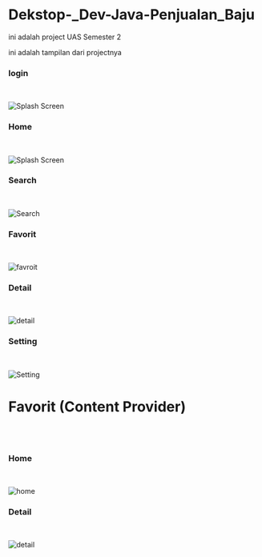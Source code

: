 # Dekstop-_Dev-Java-Penjualan_Baju

ini adalah project UAS Semester 2

ini adalah tampilan dari projectnya

### login
<p><br></p>
<img src="https://imgur.com/QQEAkmm" alt="Splash Screen" >


### Home
<p><br></p>
<img src="https://i.imgur.com/WTgoDgj.png" alt="Splash Screen" >

### Search
<p><br></p>
<img src="https://i.imgur.com/E0Rxaku.png" alt="Search" >

### Favorit
<p><br></p>
<img src="https://i.imgur.com/dS11wf8.png" alt="favroit" >

### Detail
<p><br></p>
<img src="https://i.imgur.com/Gnl8qFI.png" alt="detail" >

### Setting
<p><br></p>
<img src="https://imgur.com/x6lMOHG.gif" alt="Setting">

# Favorit (Content Provider)
<br><br>
### Home
<p><br></p>
<img src="https://i.imgur.com/7zEWAMI.png" alt="home">

### Detail
<p><br></p>
<img src="https://i.imgur.com/dXeJ0LU.png" alt="detail">

